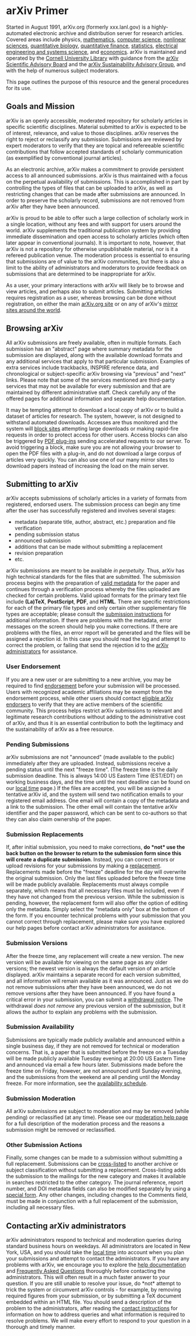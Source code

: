 arXiv Primer
============

Started in August 1991, arXiv.org (formerly xxx.lanl.gov) is a
highly-automated electronic archive and distribution server for research
articles. Covered areas include physics, [mathematics](/archive/math),
[computer science](/archive/cs), [nonlinear sciences](/archive/nlin),
[quantitative biology](/archive/q-bio), [quantitative
finance](/archive/q-fin), [statistics](/archive/stat), [electrical
engineering and systems science](/archive/eess), and
[economics](/archive/econ). arXiv is maintained and operated by the
[Cornell University Library](http://www.library.cornell.edu/) with
guidance from the [arXiv Scientific Advisory
Board](/help/scientific_ad_board) and the [arXiv Sustainability Advisory
Group](/help/support/sustainability_advisory_group), and with the help
of numerous subject moderators.

This page outlines the purpose of this resource and the general
procedures for its use.

Goals and Mission
-----------------

arXiv is an openly accessible, moderated repository for scholarly
articles in specific scientific disciplines. Material submitted to arXiv
is expected to be of interest, relevance, and value to those
disciplines. arXiv reserves the right to reject or reclassify any
submission. Submissions are reviewed by expert moderators to verify that
they are topical and refereeable scientific contributions that follow
accepted standards of scholarly communication (as exemplified by
conventional journal articles).

As an electronic archive, arXiv makes a commitment to provide persistent
access to all announced submissions. arXiv is thus maintained with a
focus on the perpetual availability of submissions. This is accomplished
in part by controlling the types of files that can be uploaded to arXiv,
as well as restricting changes that can be made after submissions are
announced. In order to preserve the scholarly record, submissions are
not removed from arXiv after they have been announced.

arXiv is proud to be able to offer such a large collection of scholarly
work in a single location, without any fees and with support for users
around the world. arXiv supplements the traditional publication system
by providing immediate dissemination and open access to scholarly
articles (which often later appear in conventional journals). It is
important to note, however, that arXiv is not a repository for otherwise
unpublishable material, nor is it a refereed publication venue. The
moderation process is essential to ensuring that submissions are of
value to the arXiv communities, but there is also a limit to the ability
of administrators and moderators to provide feedback on submissions that
are determined to be inappropriate for arXiv.

As a user, your primary interactions with arXiv will likely be to browse
and view articles, and perhaps also to submit articles. Submitting
articles requires registration as a user, whereas browsing can be done
without registration, on either the main [arXiv.org
site](http://arxiv.org) or on any of arXiv's [mirror sites around the
world](/help/mirrors).

Browsing arXiv
--------------

All arXiv submissions are freely available, often in multiple formats.
Each submission has an "abstract" page where summary metadata for the
submission are displayed, along with the available download formats and
any additional services that apply to that particular submission.
Examples of extra services include trackbacks, INSPIRE reference data,
and chronological or subject-specific arXiv browsing via "previous" and
"next" links. Please note that some of the services mentioned are
third-party services that may not be available for every submission and
that are maintained by different administrative staff. Check carefully
any of the offered pages for additional information and separate help
documentation.

It may be tempting attempt to download a local copy of arXiv or to build
a dataset of articles for research. The system, however, is not designed
to withstand automated downloads. Accesses are thus monitored and the
system will [block sites](../RobotsBeware.html) attempting large
downloads or making rapid-fire requests in order to protect access for
other users. Access blocks can also be triggered by [PDF
plug-ins](pdf#plugin) sending accelerated requests to our server. To
avoid triggering a block, make sure you are not allowing your browser to
open the PDF files with a plug-in, and do not download a large corpus of
articles very quickly. You can also use one of our many mirror sites to
download papers instead of increasing the load on the main server.

Submitting to arXiv
-------------------

arXiv accepts submissions of scholarly articles in a variety of formats
from registered, endorsed users. The submission process can begin any
time after the user has successfully registered and involves several
stages:

-   metadata (separate title, author, abstract, etc.) preparation and
    file verification
-   pending submission status
-   announced submission
-   additions that can be made without submitting a replacement
-   revision preparation
-   etc.

arXiv submissions are meant to be available *in perpetuity*. Thus, arXiv
has high technical standards for the files that are submitted. The
submission process begins with the preparation of [valid metadata](prep)
for the paper and continues through a verification process whereby the
files uploaded are checked for certain problems. Valid upload formats
for the primary text file include **(La)TeX**, **PostScript**, **PDF**,
and **HTML**. There are specific restrictions for each of the primary
file types and only certain other supplementary file types are
acceptable; please consult the [submission instructions](submit) for
additional information. If there are problems with the metadata, error
messages on the screen should help you make corrections. If there are
problems with the files, an error report will be generated and the files
will be assigned a rejection id. In this case you should read the log
and attempt to correct the problem, or failing that send the rejection
id to the [arXiv administrators](contact) for assistance.

### User Endorsement

If you are a new user or are submitting to a new archive, you may be
required to find [endorsement](endorsement) before your submission will
be processed. Users with recognized academic affiliations may be exempt
from the endorsement process, while other users should contact [eligible
arXiv endorsers](endorsement#request) to verify that they are active
members of the scientific community. This process helps restrict arXiv
submissions to relevant and legitimate research contributions without
adding to the administrative cost of arXiv, and thus it is an essential
contribution to both the legitimacy and the sustainability of arXiv as a
free resource.

### Pending Submissions

arXiv submissions are not "announced" (made available to the public)
immediately after they are uploaded. Instead, submissions receive a
pending status until the next "freeze time". (The freeze time is the
daily submission deadline. This is always 14:00 US Eastern Time
(EST/EDT) on working business days, and the time until the next deadline
can be found on our [local time](../localtime) page.) If the files are
accepted, you will be assigned a tentative arXiv id, and the system will
send two notification emails to your registered email address. One email
will contain a copy of the metadata and a link to the submission. The
other email will contain the tentative arXiv identifier and the paper
password, which can be sent to co-authors so that they can also claim
ownership of the paper.

### Submission Replacements

If, after initial submission, you need to make corrections, **do \*not\*
use the back button on the browser to return to the submission form
since this will create a duplicate submission**. Instead, you can
correct errors or upload revisions for your submissions by making a
[replacement](replace). Replacements made before the "freeze" deadline
for the day will overwrite the original submission. Only the last files
uploaded before the freeze time will be made publicly available.
Replacements must always compile separately, which means that all
necessary files must be included, even if they have not changed from the
previous version. While the submission is pending, however, the
replacement form will also offer the option of editing only the
metadata. Simply select the "metadata only" box at the bottom of the
form. If you encounter technical problems with your submission that you
cannot correct through replacement, please make sure you have explored
our help pages before contact arXiv administrators for assistance.

### Submission Versions

After the freeze time, any replacement will create a new version. The
new version will be available for viewing on the same page as any older
versions; the newest version is always the default version of an article
displayed. arXiv maintains a separate record for each version submitted,
and all information will remain available as it was announced. Just as
we do not remove submissions after they have been announced, we do not
remove versions after they have been announced. If you have found a
critical error in your submission, you can submit a [withdrawal
notice](withdraw). The withdrawal *does not remove* any previous version
of the submission, but it allows the author to explain any problems with
the submission.

### Submission Availability

Submissions are typically made publicly available and announced within a
single business day, if they are not removed for technical or moderation
concerns. That is, a paper that is submitted before the freeze on a
Tuesday will be made publicly available Tuesday evening at 20:00 US
Eastern Time and announced via email a few hours later. Submissions made
before the freeze time on Friday, however, are not announced until
Sunday evening, and the submissions from the weekend are all pending
until the Monday freeze. For more information, see the [availability
schedule](submit#availability).

### Submission Moderation

All arXiv submissions are subject to moderation and may be removed
(while pending) or reclassified (at any time). Please see our
[moderation help page](moderation) for a full description of the
moderation process and the reasons a submission might be removed or
reclassified.

### Other Submission Actions

Finally, some changes can be made to a submission without submitting a
full replacement. Submissions can be [cross-listed](cross) to another
archive or subject classification without submitting a replacement.
Cross-listing adds the submission to the mailings for the new category
and makes it available in searches restricted to the other category. The
journal reference, report number, and DOI metadata fields can also be
modified separately by using a [special form](jref). Any other changes,
including changes to the Comments field, must be made in conjunction
with a full replacement of the submission, including all necessary
files.

Contacting arXiv administrators
-------------------------------

arXiv administrators respond to technical and moderation queries during
standard business hours on weekdays. All administrators are located in
New York, USA, and you should take the [local time](../localtime) into
account when you plan your submissions and attempt to contact the
administrators. If you have any problems with arXiv, we encourage you to
explore the [help documentation](toc) and [Frequently Asked
Questions](faq/index) thoroughly before contacting the administrators.
This will often result in a much faster answer to your question. If you
are still unable to resolve your issue, do \*not\* attempt to trick the
system or circumvent arXiv controls - for example, by removing required
figures from your submission, or by submitting a TeX document embedded
within an HTML file. You should send a description of the problem to the
administrators, after reading the [contact instructions](contact) for
information on how to address queries and what information is required
to resolve problems. We will make every effort to respond to your
question in a thorough and timely manner.
